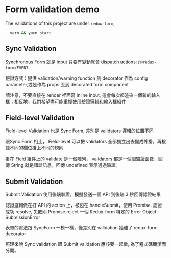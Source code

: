 # Form validation demo

The validations of this project are under `redux-form`;

```sh
  yarn && yarn start
```

## Sync Validation

Synchronous Form 就是 input 只要有變動就會 dispatch actions: `@@redux-form/EVENT`.

驗證方式：提供 validation/warning function 到 decorator 作為 config parameter,或是作為 props 丟到 decorated form component

請注意，不要直接在 render 裡面寫 inline input, 這會每次都渲染一個新的輸入框；相反地，我們希望盡可能重複使用驗證邏輯和輸入框組件

## Field-level Validation

Field-level Validation 也是 Sync Form, 差別是 validators 邏輯的位置不同

跟Sync Form 相比， Field-level 可以把 validators 全部獨立出去變成外掛，再根據不同的欄位掛上不同的規則

掛在 Field 組件上的 validate 是一個陣列， validators 都是一個個驗證函數，回傳 String 就是錯誤訊息，回傳 undefined 表示通過驗證。

## Submit Validation

Submit Validation 使用後端驗證，模擬發送一個 API 到後端 3 秒回傳認證結果

認證邏輯做在打 API 的 action 上，被包在 handleSubmit，使用 Promise. 認證成功 resolve, 失敗則 Promise.reject 一個 Redux-form 特定的 Error Object: SubmissionError

表單的畫法跟 SyncForm 一模一樣，僅差別在 validation 抽離了 redux-form decorator

照理來說 Sync validation 跟 Submit validation 應該要一起做, 為了程式碼簡潔而分開。